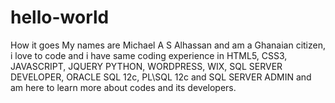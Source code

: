 # hello-world
How it goes
My names are Michael A S Alhassan and am a Ghanaian citizen,
i love to code and i have same coding experience in HTML5, CSS3, JAVASCRIPT, JQUERY PYTHON, WORDPRESS, WIX, SQL SERVER DEVELOPER, ORACLE SQL 12c, PL\SQL 12c and SQL SERVER ADMIN    and am here to learn more about codes and its developers.
